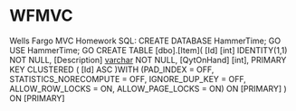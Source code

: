 # WFMVC
Wells Fargo MVC Homework
SQL:
CREATE DATABASE HammerTime;
GO
USE HammerTime;
GO
CREATE TABLE [dbo].[Item](
	[Id] [int] IDENTITY(1,1) NOT NULL,
	[Description] [varchar](255) NOT NULL,
	[QytOnHand] [int], 
PRIMARY KEY CLUSTERED 
(
	[Id] ASC
)WITH (PAD_INDEX = OFF, STATISTICS_NORECOMPUTE = OFF, IGNORE_DUP_KEY = OFF, ALLOW_ROW_LOCKS = ON, ALLOW_PAGE_LOCKS = ON) ON [PRIMARY]
) ON [PRIMARY]

